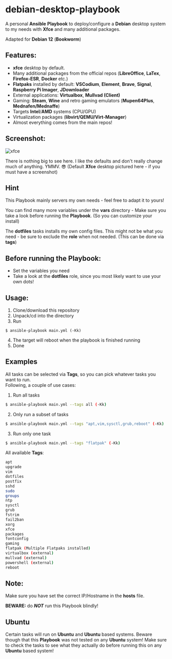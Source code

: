 # debian-desktop-playbook
A personal **Ansible** **Playbook** to deploy/configure a **Debian** desktop system to my needs with **Xfce** and many additional packages.

Adapted for **Debian 12** (**Bookworm**)

## Features:
- **xfce** desktop by default.
- Many additional packages from the official repos (**LibreOffice**, **LaTex**, **Firefox-ESR**, **Docker** etc.)
- **Flatpaks** installed by default: **VSCodium**, **Element**, **Brave**, **Signal**, **Raspberry Pi Imager**, **JDownloader**
- External applications: **Virtualbox**, **Mullvad (Client)**
- Gaming: **Steam**, **Wine** and retro gaming emulators (**Mupen64Plus**, **Mednafen/Mednaffe**)
- Targets **Intel**/**AMD** systems (CPU/GPU)
- Virtualization packages (**libvirt/QEMU/Virt-Manager**)
- Almost everything comes from the main repos!

## Screenshot:
![xfce](https://github.com/jhx0/debian-desktop-playbook/assets/37046652/f1cdcc0e-d681-47eb-9587-3f80acd9cbbb)

There is nothing big to see here. I like the defaults and don't really change much of anything. YMMV. 😎
(Default **Xfce** desktop pictured here - if you must have a screenshot)

## Hint
This Playbook mainly servers my own needs - feel free to adapt it to yours!

You can find many more variables under the **vars** directory - Make sure you take a look before running the **Playbook**. (So you can customize your install)

The **dotfiles** tasks installs my own config files. This might not be what you need - be sure to exclude the **role** when not needed. (This can be done via **tags**)

## Before running the Playbook:
- Set the variables you need
- Take a look at the **dotfiles** role, since you most likely want to use your own dots!

## Usage:
1. Clone/download this repository
2. Unpack/cd into the directory
3. Run
```shell
$ ansible-playbook main.yml (-Kk)
```
4. The target will reboot when the playbook is finished running
5. Done

## Examples
All tasks can be selected via **Tags**, so you can pick whatever tasks you want to run.   
Following, a couple of use cases:
1. Run all tasks
```bash
$ ansible-playbook main.yml --tags all (-Kk)
```
2. Only run a subset of tasks
```bash
$ ansible-playbook main.yml --tags "apt,vim,sysctl,grub,reboot" (-Kk)
```
3. Run only one task
```bash
$ ansible-playbook main.yml --tags "flatpak" (-Kk)
```
All available **Tags**:
```bash
apt
upgrade
vim
dotfiles
postfix
sshd
sudo
groups
ntp
sysctl
grub
fstrim
fail2ban
xorg
xfce
packages
fontconfig
gaming
flatpak (Multiple Flatpaks installed)
virtualbox (external)
mullvad (external)
powershell (external)
reboot
```

## Note:
Make sure you have set the correct IP/Hostname in the **hosts** file.   

**BEWARE:** do **_NOT_** run this Playbook blindly!

## Ubuntu
Certain tasks will run on **Ubuntu** and **Ubuntu** based systems.
Beware though that this **Playbook** was not tested on any **Ubuntu** system!
Make sure to check the tasks to see what they actually do before running this on any **Ubuntu** based system!
